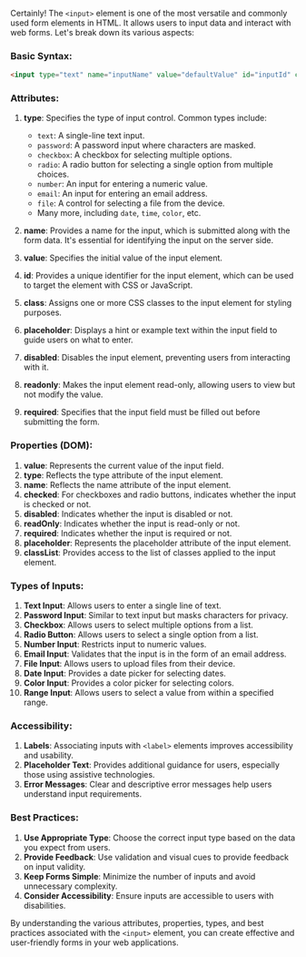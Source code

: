Certainly! The `<input>` element is one of the most versatile and commonly used form elements in HTML. It allows users to input data and interact with web forms. Let's break down its various aspects:

### Basic Syntax:
```html
<input type="text" name="inputName" value="defaultValue" id="inputId" class="inputClass" placeholder="Enter text">
```

### Attributes:
1. **type**: Specifies the type of input control. Common types include:
   - `text`: A single-line text input.
   - `password`: A password input where characters are masked.
   - `checkbox`: A checkbox for selecting multiple options.
   - `radio`: A radio button for selecting a single option from multiple choices.
   - `number`: An input for entering a numeric value.
   - `email`: An input for entering an email address.
   - `file`: A control for selecting a file from the device.
   - Many more, including `date`, `time`, `color`, etc.

2. **name**: Provides a name for the input, which is submitted along with the form data. It's essential for identifying the input on the server side.

3. **value**: Specifies the initial value of the input element.

4. **id**: Provides a unique identifier for the input element, which can be used to target the element with CSS or JavaScript.

5. **class**: Assigns one or more CSS classes to the input element for styling purposes.

6. **placeholder**: Displays a hint or example text within the input field to guide users on what to enter.

7. **disabled**: Disables the input element, preventing users from interacting with it.

8. **readonly**: Makes the input element read-only, allowing users to view but not modify the value.

9. **required**: Specifies that the input field must be filled out before submitting the form.

### Properties (DOM):
1. **value**: Represents the current value of the input field.
2. **type**: Reflects the type attribute of the input element.
3. **name**: Reflects the name attribute of the input element.
4. **checked**: For checkboxes and radio buttons, indicates whether the input is checked or not.
5. **disabled**: Indicates whether the input is disabled or not.
6. **readOnly**: Indicates whether the input is read-only or not.
7. **required**: Indicates whether the input is required or not.
8. **placeholder**: Represents the placeholder attribute of the input element.
9. **classList**: Provides access to the list of classes applied to the input element.

### Types of Inputs:
1. **Text Input**: Allows users to enter a single line of text.
2. **Password Input**: Similar to text input but masks characters for privacy.
3. **Checkbox**: Allows users to select multiple options from a list.
4. **Radio Button**: Allows users to select a single option from a list.
5. **Number Input**: Restricts input to numeric values.
6. **Email Input**: Validates that the input is in the form of an email address.
7. **File Input**: Allows users to upload files from their device.
8. **Date Input**: Provides a date picker for selecting dates.
9. **Color Input**: Provides a color picker for selecting colors.
10. **Range Input**: Allows users to select a value from within a specified range.

### Accessibility:
1. **Labels**: Associating inputs with `<label>` elements improves accessibility and usability.
2. **Placeholder Text**: Provides additional guidance for users, especially those using assistive technologies.
3. **Error Messages**: Clear and descriptive error messages help users understand input requirements.

### Best Practices:
1. **Use Appropriate Type**: Choose the correct input type based on the data you expect from users.
2. **Provide Feedback**: Use validation and visual cues to provide feedback on input validity.
3. **Keep Forms Simple**: Minimize the number of inputs and avoid unnecessary complexity.
4. **Consider Accessibility**: Ensure inputs are accessible to users with disabilities.

By understanding the various attributes, properties, types, and best practices associated with the `<input>` element, you can create effective and user-friendly forms in your web applications.
